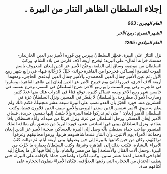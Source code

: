 <h1 dir="rtl">إجلاء السلطان الظاهر التتار من البيرة  .</h1>

<h5 dir="rtl">العام الهجري:  663

الشهر القمري: ربيع الآخر

العام الميلادي: 1265</h5>

<p dir="rtl">نزل التتارُ  على البيرة، فجهَّز السلطانُ بيبرس مِن فَورِه الأميرَ بدر الدين الخازندار- ممسك خزانة المال- على البريد؛ ليخرج أربعة آلاف فارس من بلاد الشام، وركبَ السلطان من موضِعِه وساق إلى القلعة، وعيَّنَ الأمير عز الدين إيغان المعروف باسم الموت لتقدمةِ العساكر، فخرجوا من القاهرة جرائدَ- خَيْلٌ لا رَجَّالة فيها- في رابع شهر ربيع الأول، ثم عين الأمير جمال الدين المحمدي، والأمير جمال الدين أيدغدي الحاجي، ومعهما أربعة آلاف أخرى، فبرزوا ثانيَ يوم خروجِ الأمير عز الدين إيغان إلى ظاهر القاهرة، وساروا في عاشِرِه، وفي يوم السبت رابع ربيع الآخر: شرع السلطانُ في السفر، وخرج بنفسه في خامس شهر ربيع الآخر ومعه عساكر كثيرة، فوقع فناءٌ في الدواب هلك منها عددٌ كثير، وصارت الأموالُ مطروحة، والسلطانُ لا يقَصِّرُ في المسير، ونزل السلطانُ غزة في العشرين منه، فورد الخبَرُ بأن العدو نصب على البيرة سبعة عشر منجنيقًا، فكتم ذلك ولم يعلم به سوى الأمير شمس الدين سنقر الرومي والأمير سيف الدين قلاوون فقط، وكتب السلطان للأميرِ إيغان: " متى لم تدركوا قلعةَ البيرة وإلَّا سُقتُ إليها بنفسي جريدة، فساق الأمير إيغان العسكر، ورحل السلطان من غزة، ونزل قريبًا من صيداء، وأتاه قسطلان يافا بتقادم، ونزل السلطانُ بيبني في السادس عشر، فورد البريدُ من دمشق بأن بطاقة الملك المنصور صاحب حماة سقطت بأنَّه وصل إلى البيرة بالعساكر، صحبة الأمير عز الدين إيغان وجماعة الأمراء يوم الاثنين، وأن التتارَ عندما شاهدوهم هربوا، ورموا مجانيقَهم وغرقوا مراكِبَهم، وكان من حين كتابتِها بالبيرة إلى حين وصولها يبني أربعة أيام، ثم توالت كتُبُ الأمراء بالبشارة، فكتب بذلك إلى القاهرة وغيرها، وكتب السلطانُ بعمارة ما خُرِّبَ من البيرة، وحمل آلات القتال والأسلحة إليها من مصر والشام، وأن يُعَبَّأ فيها كل ما يحتاجُ إليه أهلها في الحصار لمدة عشر سنين، وكتب للأمراء ولصاحب حماة بالإقامة على البيرة، حتى ينظف الخندق من الحجارة التي ردَمَها العدوُّ فيه، فكان الأمراءُ ينقلون الحجارة على أكتافهم مدة.</p></br>
